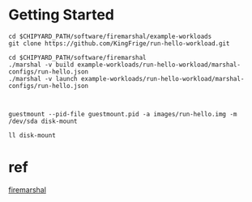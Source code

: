 # Getting Started

```
cd $CHIPYARD_PATH/software/firemarshal/example-workloads
git clone https://github.com/KingFrige/run-hello-workload.git

cd $CHIPYARD_PATH/software/firemarshal
./marshal -v build example-workloads/run-hello-workload/marshal-configs/run-hello.json
./marshal -v launch example-workloads/run-hello-workload/marshal-configs/run-hello.json



guestmount --pid-file guestmount.pid -a images/run-hello.img -m /dev/sda disk-mount

ll disk-mount
```

# ref

[firemarshal](https://github.com/firesim/FireMarshal)
